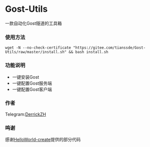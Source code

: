 # Gost-Utils
一款自动化Gost隧道的工具箱

### 使用方法
```shell
wget -N --no-check-certificate "https://gitee.com/tianssde/Gost-Utils/raw/master/install.sh" && bash install.sh
```

### 功能说明
- 一键安装Gost
- 一键配置Gost服务端
- 一键配置Gost客户端
### 作者
Telegram:[DerrickZH](https://t.me/DerrickZH "DerrickZH")
### 鸣谢
感谢[HelloWorld-create](https://github.com/HelloWorld-create "HelloWorld-create")提供的部分代码